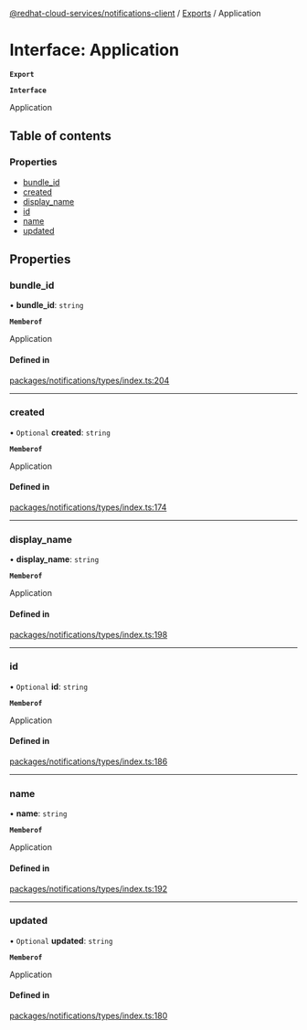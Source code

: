 [@redhat-cloud-services/notifications-client](../README.md) / [Exports](../modules.md) / Application

# Interface: Application

**`Export`**

**`Interface`**

Application

## Table of contents

### Properties

- [bundle\_id](Application.md#bundle_id)
- [created](Application.md#created)
- [display\_name](Application.md#display_name)
- [id](Application.md#id)
- [name](Application.md#name)
- [updated](Application.md#updated)

## Properties

### bundle\_id

• **bundle\_id**: `string`

**`Memberof`**

Application

#### Defined in

[packages/notifications/types/index.ts:204](https://github.com/RedHatInsights/javascript-clients/blob/master/packages/notifications/types/index.ts#L204)

___

### created

• `Optional` **created**: `string`

**`Memberof`**

Application

#### Defined in

[packages/notifications/types/index.ts:174](https://github.com/RedHatInsights/javascript-clients/blob/master/packages/notifications/types/index.ts#L174)

___

### display\_name

• **display\_name**: `string`

**`Memberof`**

Application

#### Defined in

[packages/notifications/types/index.ts:198](https://github.com/RedHatInsights/javascript-clients/blob/master/packages/notifications/types/index.ts#L198)

___

### id

• `Optional` **id**: `string`

**`Memberof`**

Application

#### Defined in

[packages/notifications/types/index.ts:186](https://github.com/RedHatInsights/javascript-clients/blob/master/packages/notifications/types/index.ts#L186)

___

### name

• **name**: `string`

**`Memberof`**

Application

#### Defined in

[packages/notifications/types/index.ts:192](https://github.com/RedHatInsights/javascript-clients/blob/master/packages/notifications/types/index.ts#L192)

___

### updated

• `Optional` **updated**: `string`

**`Memberof`**

Application

#### Defined in

[packages/notifications/types/index.ts:180](https://github.com/RedHatInsights/javascript-clients/blob/master/packages/notifications/types/index.ts#L180)
